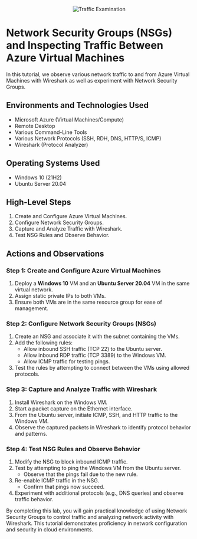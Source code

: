 <p align="center">
<img src="https://i.imgur.com/Ua7udoS.png" alt="Traffic Examination"/>
</p>

<h1>Network Security Groups (NSGs) and Inspecting Traffic Between Azure Virtual Machines</h1>
In this tutorial, we observe various network traffic to and from Azure Virtual Machines with Wireshark as well as experiment with Network Security Groups.<br />


<h2>Environments and Technologies Used</h2>

- Microsoft Azure (Virtual Machines/Compute)
- Remote Desktop
- Various Command-Line Tools
- Various Network Protocols (SSH, RDH, DNS, HTTP/S, ICMP)
- Wireshark (Protocol Analyzer)

<h2>Operating Systems Used</h2>

- Windows 10 (21H2)
- Ubuntu Server 20.04

<h2>High-Level Steps</h2>

1. Create and Configure Azure Virtual Machines.
2. Configure Network Security Groups.
3. Capture and Analyze Traffic with Wireshark.
4. Test NSG Rules and Observe Behavior.

<h2>Actions and Observations</h2>

### Step 1: Create and Configure Azure Virtual Machines
1. Deploy a **Windows 10** VM and an **Ubuntu Server 20.04** VM in the same virtual network.
2. Assign static private IPs to both VMs.
3. Ensure both VMs are in the same resource group for ease of management.

### Step 2: Configure Network Security Groups (NSGs)
1. Create an NSG and associate it with the subnet containing the VMs.
2. Add the following rules:
   - Allow inbound SSH traffic (TCP 22) to the Ubuntu server.
   - Allow inbound RDP traffic (TCP 3389) to the Windows VM.
   - Allow ICMP traffic for testing pings.
3. Test the rules by attempting to connect between the VMs using allowed protocols.

### Step 3: Capture and Analyze Traffic with Wireshark
1. Install Wireshark on the Windows VM.
2. Start a packet capture on the Ethernet interface.
3. From the Ubuntu server, initiate ICMP, SSH, and HTTP traffic to the Windows VM.
4. Observe the captured packets in Wireshark to identify protocol behavior and patterns.

### Step 4: Test NSG Rules and Observe Behavior
1. Modify the NSG to block inbound ICMP traffic.
2. Test by attempting to ping the Windows VM from the Ubuntu server.
   - Observe that the pings fail due to the new rule.
3. Re-enable ICMP traffic in the NSG.
   - Confirm that pings now succeed.
4. Experiment with additional protocols (e.g., DNS queries) and observe traffic behavior.

By completing this lab, you will gain practical knowledge of using Network Security Groups to control traffic and analyzing network activity with Wireshark. This tutorial demonstrates proficiency in network configuration and security in cloud environments.
